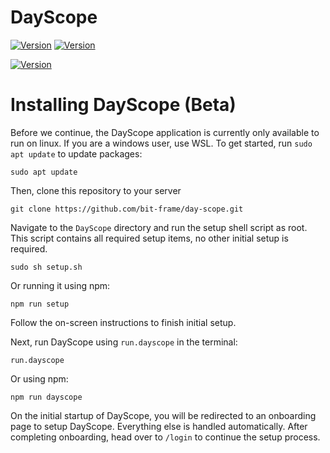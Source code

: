 # DayScope
[![Version](https://img.shields.io/badge/Current_DayScope_Version-2024.12_Build_3-blue)](https://github.com/bit-frame/day-scope/releases/tag/v2024.12)
[![Version](https://img.shields.io/badge/Go_to-DayScope_Dev-orange)](https://github.com/bit-frame/dayscope-dev)

[![Version](https://img.shields.io/badge/View_Current_Announcement-green)](https://github.com/bit-frame/day-scope/discussions/2)

# Installing DayScope (Beta)
Before we continue, the DayScope application is currently only available to run on linux. If you are a windows user, use WSL.
To get started, run ``sudo apt update`` to update packages:
```
sudo apt update
```
Then, clone this repository to your server
```
git clone https://github.com/bit-frame/day-scope.git
```
Navigate to the ``DayScope`` directory and run the setup shell script as root. This script contains all required setup items, no other initial setup is required.
```
sudo sh setup.sh
```
Or running it using npm:
```
npm run setup
```
Follow the on-screen instructions to finish initial setup.

Next, run DayScope using ``run.dayscope`` in the terminal:
```
run.dayscope
```
Or using npm:
```
npm run dayscope
```
On the initial startup of DayScope, you will be redirected to an onboarding page to setup DayScope. Everything else is handled automatically.
After completing onboarding, head over to ``/login`` to continue the setup process.
